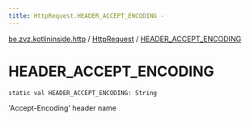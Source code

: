 ```yaml
---
title: HttpRequest.HEADER_ACCEPT_ENCODING - 
---
```


[be.zvz.kotlininside.http](../index.html) / [HttpRequest](index.html) / [HEADER_ACCEPT_ENCODING](./-h-e-a-d-e-r_-a-c-c-e-p-t_-e-n-c-o-d-i-n-g.html)

# HEADER_ACCEPT_ENCODING

`static val HEADER_ACCEPT_ENCODING: String`

'Accept-Encoding' header name

